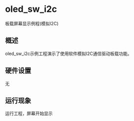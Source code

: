 # oled_sw_i2c

板载屏幕显示例程(模拟I2C)

## 概述
oled_sw_i2c示例工程演示了使用软件模拟I2C通信驱动板载功能。

## 硬件设置
无

## 运行现象
运行工程，屏幕开始显示
